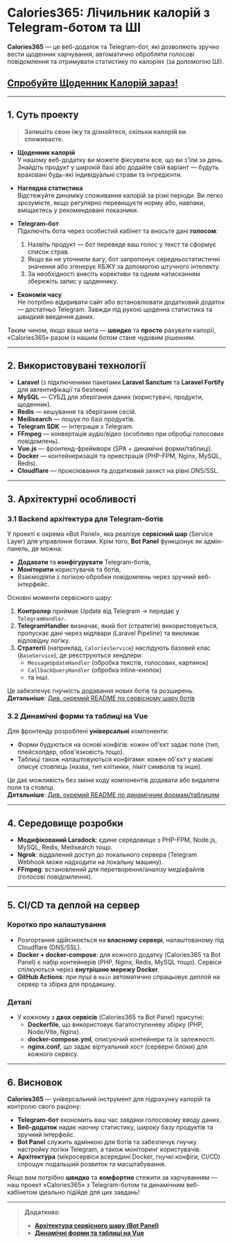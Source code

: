 # Calories365: Лічильник калорій з Telegram-ботом та ШІ

**Calories365** — це веб-додаток та Telegram-бот, які дозволяють зручно вести щоденник харчування, автоматично обробляти голосові повідомлення та отримувати статистику по калоріях (за допомогою ШІ).

## [Спробуйте Щоденник Калорій зараз!](https://calculator.calories365.com)

---

## 1. Суть проекту

> **Запишіть свою їжу та дізнайтеся, скільки калорій ви споживаєте.**

- **Щоденник калорій**  
  У нашому веб-додатку ви можете фіксувати все, що ви з'їли за день. Знайдіть продукт у широкій базі або додайте свій варіант — будуть враховані будь-які індивідуальні страви та інгредієнти.

- **Наглядна статистика**  
  Відстежуйте динаміку споживання калорій за різні періоди. Ви легко зрозумієте, якщо регулярно перевищуєте норму або, навпаки, вміщаєтесь у рекомендовані показники.

- **Telegram-бот**  
  Підключіть бота через особистий кабінет та вносьте дані **голосом**:
    1. Назвіть продукт — бот переведе ваш голос у текст та сформує список страв.
    2. Якщо ви не уточнили вагу, бот запропонує середньостатистичні значення або згенерує КБЖУ за допомогою штучного інтелекту.
    3. За необхідності внесіть корективи та одним натисканням збережіть запис у щоденнику.

- **Економія часу**  
  Не потрібно відкривати сайт або встановлювати додатковий додаток — достатньо Telegram. Завжди під рукою щоденна статистика та швидкий введення даних.

Таким чином, якщо ваша мета — **швидко** та **просто** рахувати калорії, «Calories365» разом із нашим ботом стане чудовим рішенням.

---

## 2. Використовувані технології

- **Laravel** (з підключеними пакетами **Laravel Sanctum** та **Laravel Fortify** для автентифікації та безпеки)
- **MySQL** — СУБД для зберігання даних (користувачі, продукти, щоденник).
- **Redis** — кешування та зберігання сесій.
- **Meilisearch** — пошук по базі продуктів.
- **Telegram SDK** — інтеграція з Telegram.
- **FFmpeg** — конвертація аудіо/відео (особливо при обробці голосових повідомлень).
- **Vue.js** — фронтенд-фреймворк (SPA + динамічні форми/таблиці).
- **Docker** — контейнеризація та оркестрація (PHP-FPM, Nginx, MySQL, Redis).
- **Cloudflare** — проксіювання та додатковий захист на рівні DNS/SSL.

---

## 3. Архітектурні особливості

### 3.1 Backend архітектура для Telegram-ботів

У проекті є окрема «Bot Panel», яка реалізує **сервісний шар** (Service Layer) для управління ботами. Крім того, **Bot Panel** функціонує як адмін-панель, де можна:

- **Додавати** та **конфігурувати** Telegram-ботів,
- **Моніторити** користувачів та ботів,
- Взаємодіяти з логікою обробки повідомлень через зручний веб-інтерфейс.

Основні моменти сервісного шару:
1. **Контролер** приймає Update від Telegram → передає у `TelegramHandler`.
2. **TelegramHandler** визначає, який бот (стратегія) використовується, пропускає дані через мідлвари (Laravel Pipeline) та викликає відповідну логіку.
3. **Стратегії** (наприклад, `CaloriesService`) наслідують базовий клас (`BaseService`), де реєструються хендлери:
    - `MessageUpdateHandler` (обробка текстів, голосових, картинок)
    - `CallbackQueryHandler` (обробка inline-кнопок)
    - та інші.

Це забезпечує гнучкість додавання нових ботів та розширень.  
**Детальніше**: [Див. окремий README по сервісному шару ботів](./README.BotPanelArchitecture.ua.md)

### 3.2 Динамічні форми та таблиці на Vue

Для фронтенду розроблені **універсальні** компоненти:
- Форми будуються на основі конфігів: кожен об'єкт задає поле (тип, плейсхолдер, обов'язковість тощо).
- Таблиці також налаштовуються конфігами: кожен об'єкт у масиві описує стовпець (назва, тип клітинки, ліміт символів та інше).

Це дає можливість без зміни коду компонентів додавати або видаляти поля та стовпці.  
**Детальніше**: [Див. окремий README по динамічним формам/таблицям](./README.DynamicFormsAndTables.ua.md)

---

## 4. Середовище розробки

- **Модифікований Laradock**: єдине середовище з PHP-FPM, Node.js, MySQL, Redis, Meilisearch тощо.
- **Ngrok**: віддалений доступ до локального сервера (Telegram Webhook може надходити на локальну машину).
- **FFmpeg**: встановлений для перетворення/аналізу медіафайлів (голосові повідомлення).

---

## 5. CI/CD та деплой на сервер

### Коротко про налаштування

- Розгортання здійснюється на **власному сервері**, налаштованому під Cloudflare (DNS/SSL).
- **Docker + docker-compose**: для кожного додатку (Calories365 та Bot Panel) є набір контейнерів (PHP, Nginx, Redis, MySQL тощо). Сервіси спілкуються через **внутрішню мережу Docker**.
- **GitHub Actions**: при пуші в `main` автоматично спрацьовує деплой на сервер та збірка для продакшну.

### Деталі

- У кожному з **двох сервісів** (Calories365 та Bot Panel) присутні:
    - **Dockerfile**, що використовує багатоступеневу збірку (PHP, Node/Vite, Nginx).
    - **docker-compose.yml**, описуючий контейнери та їх залежності.
    - **nginx.conf**, що задає віртуальний хост (серверні блоки) для кожного сервісу.

---

## 6. Висновок

**Calories365** — універсальний інструмент для підрахунку калорій та контролю свого раціону:
- **Telegram-бот** економить ваш час завдяки голосовому вводу даних.
- **Веб-додаток** надає наочну статистику, широку базу продуктів та зручний інтерфейс.
- **Bot Panel** служить адмінкою для ботів та забезпечує гнучку настройку логіки Telegram, а також моніторинг користувачів.
- **Архітектура** (мікросервіси всередині Docker, гнучкі конфіги, CI/CD) спрощує подальший розвиток та масштабування.

Якщо вам потрібно **швидко** та **комфортно** стежити за харчуванням — наш проект «Calories365» з Telegram-ботом та динамічним веб-кабінетом ідеально підійде для цих завдань!

---

> **Додатково**:
> - [**Архітектура сервісного шару (Bot Panel)**](./README.BotPanelArchitecture.ua.md)
> - [**Динамічні форми та таблиці на Vue**](./README.DynamicFormsAndTables.ua.md)  
